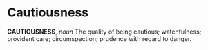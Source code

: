 # Cautiousness

**CAUTIOUSNESS**, _noun_ The quality of being cautious; watchfulness; provident care; circumspection; prudence with regard to danger.